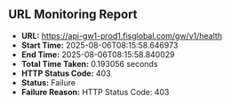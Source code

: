## URL Monitoring Report

- **URL:** https://api-gw1-prod1.fisglobal.com/gw/v1/health
- **Start Time:** 2025-08-06T08:15:58.646973
- **End Time:** 2025-08-06T08:15:58.840029
- **Total Time Taken:** 0.193056 seconds
- **HTTP Status Code:** 403
- **Status:** Failure
- **Failure Reason:** HTTP Status Code: 403
